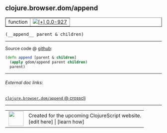## clojure.browser.dom/append



 <table border="1">
<tr>
<td>function</td>
<td><a href="https://github.com/cljsinfo/cljs-api-docs/tree/0.0-927"><img valign="middle" alt="[+] 0.0-927" title="Added in 0.0-927" src="https://img.shields.io/badge/+-0.0--927-lightgrey.svg"></a> </td>
</tr>
</table>


 <samp>
(__append__ parent & children)<br>
</samp>

---







Source code @ [github](https://github.com/clojure/clojurescript/blob/r3195/src/cljs/clojure/browser/dom.cljs#L13-L15):

```clj
(defn append [parent & children]
  (apply gdom/append parent children)
  parent)
```

<!--
Repo - tag - source tree - lines:

 <pre>
clojurescript @ r3195
└── src
    └── cljs
        └── clojure
            └── browser
                └── <ins>[dom.cljs:13-15](https://github.com/clojure/clojurescript/blob/r3195/src/cljs/clojure/browser/dom.cljs#L13-L15)</ins>
</pre>

-->

---



###### External doc links:

[`clojure.browser.dom/append` @ crossclj](http://crossclj.info/fun/clojure.browser.dom.cljs/append.html)<br>

---

 <table>
<tr><td>
<img valign="middle" align="right" width="48px" src="http://i.imgur.com/Hi20huC.png">
</td><td>
Created for the upcoming ClojureScript website.<br>
[edit here] | [learn how]
</td></tr></table>

[edit here]:https://github.com/cljsinfo/cljs-api-docs/blob/master/cljsdoc/clojure.browser.dom/append.cljsdoc
[learn how]:https://github.com/cljsinfo/cljs-api-docs/wiki/cljsdoc-files

<!--

This information was too distracting to show to readers, but I'll leave it
commented here since it is helpful to:

- pretty-print the data used to generate this document
- and show how to retrieve that data



The API data for this symbol:

```clj
{:ns "clojure.browser.dom",
 :name "append",
 :type "function",
 :signature ["[parent & children]"],
 :source {:code "(defn append [parent & children]\n  (apply gdom/append parent children)\n  parent)",
          :title "Source code",
          :repo "clojurescript",
          :tag "r3195",
          :filename "src/cljs/clojure/browser/dom.cljs",
          :lines [13 15]},
 :full-name "clojure.browser.dom/append",
 :full-name-encode "clojure.browser.dom/append",
 :history [["+" "0.0-927"]]}

```

Retrieve the API data for this symbol:

```clj
;; from Clojure REPL
(require '[clojure.edn :as edn])
(-> (slurp "https://raw.githubusercontent.com/cljsinfo/cljs-api-docs/catalog/cljs-api.edn")
    (edn/read-string)
    (get-in [:symbols "clojure.browser.dom/append"]))
```

-->
